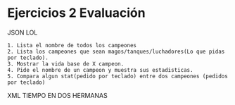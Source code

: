 # Ejercicios 2 Evaluación

JSON LOL

    1. Lista el nombre de todos los campeones
    2. Lista los campeones que sean magos/tanques/luchadores(Lo que pidas por teclado).
    3. Mostrar la vida base de X campeon.
    4. Pide el nombre de un campeon y muestra sus estadisticas.
    5. Compara algun stat(pedido por teclado) entre dos campeones (pedidos por teclado)

XML TIEMPO EN DOS HERMANAS

